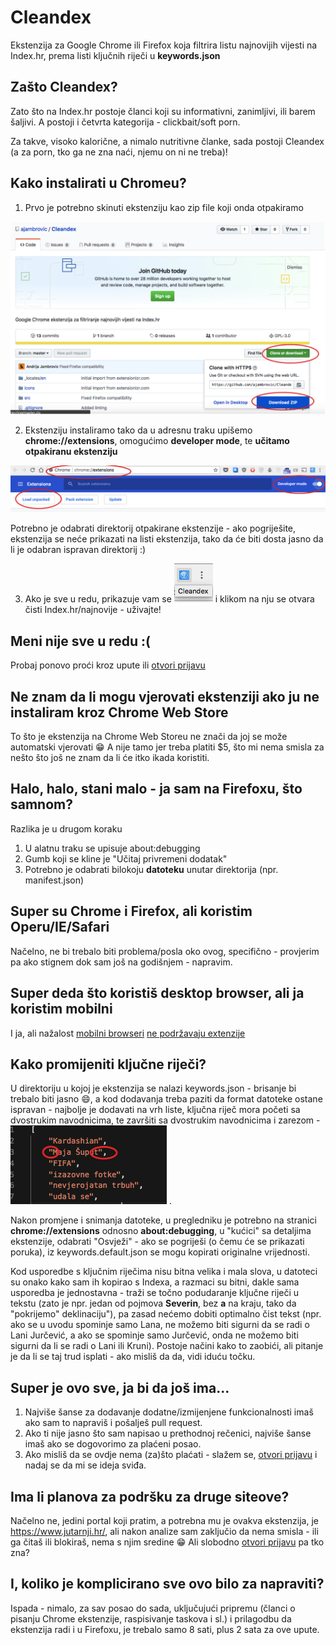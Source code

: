 # Cleandex

Ekstenzija za Google Chrome ili Firefox koja filtrira listu najnovijih vijesti na Index.hr, prema listi ključnih riječi u <b>keywords.json</b>

## Zašto Cleandex?

Zato što na Index.hr postoje članci koji su informativni, zanimljivi, ili barem šaljivi. A postoji i četvrta kategorija - clickbait/soft porn. 

Za takve, visoko kalorične, a nimalo nutritivne članke, sada postoji Cleandex (a za porn, tko ga ne zna naći, njemu on ni ne treba)! 

## Kako instalirati u Chromeu?

1. Prvo je potrebno skinuti ekstenziju kao zip file koji onda otpakiramo

![Kako dohvatiti ekstenziju](https://github.com/ajambrovic/Cleandex/blob/master/docs/images/dohvat.png)

2. Ekstenziju instaliramo tako da u adresnu traku upišemo <b>chrome://extensions</b>, omogućimo <b>developer mode</b>, te <b>učitamo otpakiranu ekstenziju</b>

![Kako učitati ekstenziju](https://github.com/ajambrovic/Cleandex/blob/master/docs/images/ucitavanje.png)


Potrebno je odabrati direktorij otpakirane ekstenzije - ako pogriješite, ekstenzija se neće prikazati na listi ekstenzija, tako da će biti dosta jasno da li je odabran ispravan direktorij :) 

3. Ako je sve u redu, prikazuje vam se ![Nova ikonica](https://github.com/ajambrovic/Cleandex/blob/master/docs/images/uspjeh.png) i klikom na nju se otvara čisti Index.hr/najnovije - uživajte!

## Meni nije sve u redu :(

Probaj ponovo proći kroz upute ili [otvori prijavu](https://github.com/ajambrovic/Cleandex/issues)

## Ne znam da li mogu vjerovati ekstenziji ako ju ne instaliram kroz Chrome Web Store

To što je ekstenzija na Chrome Web Storeu ne znači da joj se može automatski vjerovati :grin: A nije tamo jer treba platiti $5, što mi nema smisla za nešto što još ne znam da li će itko ikada koristiti.

## Halo, halo, stani malo - ja sam na Firefoxu, što samnom?

Razlika je u drugom koraku

  1. U alatnu traku se upisuje about:debugging 
  2. Gumb koji se kline je "Učitaj privremeni dodatak"
  3. Potrebno je odabrati bilokoju <b>datoteku</b> unutar direktorija (npr. manifest.json)
  
## Super su Chrome i Firefox, ali koristim Operu/IE/Safari

Načelno, ne bi trebalo biti problema/posla oko ovog, specifično - provjerim pa ako stignem dok sam još na godišnjem - napravim.
  
## Super deda što koristiš desktop browser, ali ja koristim mobilni

I ja, ali nažalost [mobilni browseri](https://stackoverflow.com/questions/6185882/) [ne podržavaju extenzije]( https://stackoverflow.com/questions/15786728/)

## Kako promijeniti ključne riječi?

U direktoriju u kojoj je ekstenzija se nalazi keywords.json - brisanje bi trebalo biti jasno :smile:, a kod dodavanja treba paziti da format datoteke ostane ispravan - najbolje je dodavati na vrh liste, ključna riječ mora početi sa dvostrukim navodnicima, te završiti sa dvostrukim navodnicima i zarezom - ![Uređivanje ključnih riječi](https://github.com/ajambrovic/Cleandex/blob/master/docs/images/uredjivanje.png) . 

Nakon promjene i snimanja datoteke, u pregledniku je potrebno na stranici <b>chrome://extensions</b> odnosno <b>about:debugging</b>, u "kućici" sa detaljima ekstenzije, odabrati "Osvježi"  - ako se pogriješi (o čemu će se prikazati poruka), iz keywords.default.json se mogu kopirati originalne vrijednosti.

Kod usporedbe s ključnim riječima nisu bitna velika i mala slova, u datoteci su onako kako sam ih kopirao s Indexa, a razmaci su bitni, dakle sama usporedba je jednostavna - traži se točno podudaranje ključne riječi u tekstu (zato je npr. jedan od pojmova <b>Severin</b>, bez <b>a</b> na kraju, tako da "pokrijemo" deklinaciju"), pa zasad nećemo dobiti optimalno čist tekst (npr. ako se u uvodu spominje samo Lana, ne možemo biti sigurni da se radi o Lani Jurčević, a ako se spominje samo Jurčević, onda ne možemo biti sigurni da li se radi o Lani ili Kruni). Postoje načini kako to zaobići, ali pitanje je da li se taj trud isplati - ako misliš da da, vidi iduću točku.

## Super je ovo sve, ja bi da još ima...

1. Najviše šanse za dodavanje dodatne/izmijenjene funkcionalnosti imaš ako sam to napraviš i pošalješ pull request.
2. Ako ti nije jasno što sam napisao u prethodnoj rečenici, najviše šanse imaš ako se dogovorimo za plaćeni posao.
3. Ako misliš da se ovdje nema (za)što plaćati - slažem se, [otvori prijavu](https://github.com/ajambrovic/Cleandex/issues) i nadaj se da mi se ideja sviđa.

## Ima li planova za podršku za druge siteove?

Načelno ne, jedini portal koji pratim, a potrebna mu je ovakva ekstenzija, je https://www.jutarnji.hr/, ali nakon analize sam zaključio da nema smisla - ili ga čitaš ili blokiraš, nema s njim sredine :grin: Ali slobodno [otvori prijavu](https://github.com/ajambrovic/Cleandex/issues) pa tko zna?

## I, koliko je komplicirano sve ovo bilo za napraviti?
Ispada - nimalo, za sav posao do sada, uključujući pripremu (članci o pisanju Chrome ekstenzije, raspisivanje taskova i sl.) i prilagodbu da ekstenzija radi i u Firefoxu, je trebalo samo 8 sati, plus 2 sata za ove upute.
